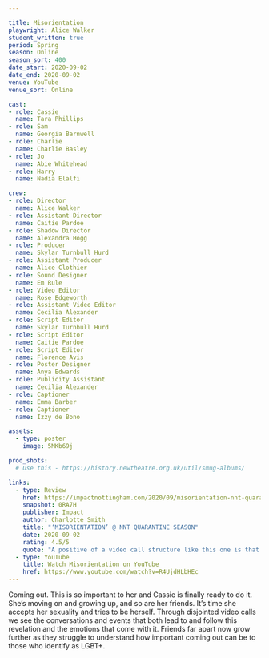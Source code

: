 ```yaml
---

title: Misorientation
playwright: Alice Walker
student_written: true
period: Spring
season: Online
season_sort: 400
date_start: 2020-09-02
date_end: 2020-09-02
venue: YouTube 
venue_sort: Online 

cast:
- role: Cassie
  name: Tara Phillips
- role: Sam
  name: Georgia Barnwell
- role: Charlie
  name: Charlie Basley
- role: Jo
  name: Abie Whitehead
- role: Harry
  name: Nadia Elalfi

crew:
- role: Director
  name: Alice Walker
- role: Assistant Director
  name: Caitie Pardoe
- role: Shadow Director
  name: Alexandra Hogg
- role: Producer
  name: Skylar Turnbull Hurd
- role: Assistant Producer
  name: Alice Clothier
- role: Sound Designer 
  name: Em Rule
- role: Video Editor
  name: Rose Edgeworth
- role: Assistant Video Editor
  name: Cecilia Alexander
- role: Script Editor 
  name: Skylar Turnbull Hurd
- role: Script Editor 
  name: Caitie Pardoe
- role: Script Editor 
  name: Florence Avis
- role: Poster Designer 
  name: Anya Edwards
- role: Publicity Assistant 
  name: Cecilia Alexander
- role: Captioner
  name: Emma Barber
- role: Captioner
  name: Izzy de Bono

assets:
  - type: poster
    image: 5MKb69j

prod_shots:
  # Use this - https://history.newtheatre.org.uk/util/smug-albums/

links:
  - type: Review
    href: https://impactnottingham.com/2020/09/misorientation-nnt-quarantine-season/
    snapshot: 0RA7H
    publisher: Impact
    author: Charlotte Smith
    title: "‘MISORIENTATION’ @ NNT QUARANTINE SEASON"
    date: 2020-09-02
    rating: 4.5/5
    quote: "A positive of a video call structure like this one is that you feel like you are in the zoom call with them all, and are then further drawn into the story. This prompts your own strong reactions to the conversations being had and I definitely wanted to speak up like I really was part of the call."
  - type: YouTube 
    title: Watch Misorientation on YouTube
    href: https://www.youtube.com/watch?v=R4UjdHLbHEc
---
```


Coming out. This is so important to her and Cassie is finally ready to do it. She’s moving on and growing up, and so are her friends. It’s time she accepts her sexuality and tries to be herself. Through disjointed video calls we see the conversations and events that both lead to and follow this revelation and the emotions that come with it. Friends far apart now grow further as they struggle to understand how important coming out can be to those who identify as LGBT+. 
